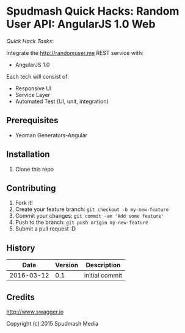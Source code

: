 # Spudmash Quick Hacks: Random User API: AngularJS 1.0 Web

*Quick Hack Tasks:*

Integrate the <http://randomuser.me> REST service with:

- AngularJS 1.0

Each tech will consist of:

- Responsive UI
- Service Layer
- Automated Test (UI, unit, integration)


## Prerequisites

- Yeoman Generators-Angular


## Installation

1. Clone this repo


## Contributing

1. Fork it!
2. Create your feature branch: `git checkout -b my-new-feature`
3. Commit your changes: `git commit -am 'Add some feature'`
4. Push to the branch: `git push origin my-new-feature`
5. Submit a pull request :D

## History

| Date | Version | Description|
|-------|----------|-------------|
|2016-03-12 | 0.1 | initial commit

## Credits

<http://www.swagger.io>

Copyright (c) 2015 Spudmash Media
